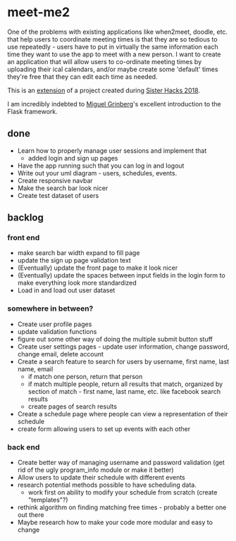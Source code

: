 # meet-me2

One of the problems with existing applications like when2meet, doodle, etc. that help users to coordinate meeting times is that they are so tedious to use repeatedly - users have to put in virtually the same information each time they want to use the app to meet with a new person. I want to create an application that will allow users to co-ordinate meeting times by uploading their ical calendars, and/or maybe create some 'default' times they're free that they can edit each time as needed.

This is an [extension](https://github.com/angelinahli/meet-me) of a project created during [Sister Hacks 2018](http://sisterhacks.co/).

I am incredibly indebted to [Miguel Grinberg](https://blog.miguelgrinberg.com/post/the-flask-mega-tutorial-part-i-hello-world)'s excellent introduction to the Flask framework.

## done
* Learn how to properly manage user sessions and implement that
    * added login and sign up pages
* Have the app running such that you can log in and logout
* Write out your uml diagram - users, schedules, events.
* Create responsive navbar
* Make the search bar look nicer
* Create test dataset of users

## backlog

### front end
* make search bar width expand to fill page
* update the sign up page validation text
* (Eventually) update the front page to make it look nicer
* (Eventually) update the spaces between input fields in the login form to make everything look more standardized
* Load in and load out user dataset

### somewhere in between?
* Create user profile pages
* update validation functions
* figure out some other way of doing the multiple submit button stuff
* Create user settings pages - update user information, change password, change email, delete account
* Create a search feature to search for users by username, first name, last name, email
    * if match one person, return that person
    * if match multiple people, return all results that match, organized by section of match - first name, last name, etc. like facebook search results
    * create pages of search results
* Create a schedule page where people can view a representation of their schedule
* create form allowing users to set up events with each other

### back end
* Create better way of managing username and password validation (get rid of the ugly program_info module or make it better)
* Allow users to update their schedule with different events
* research potential methods possible to have scheduling data.
    * work first on ability to modify your schedule from scratch (create "templates"?)
* rethink algorithm on finding matching free times - probably a better one out there
* Maybe research how to make your code more modular and easy to change